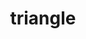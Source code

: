 ---
title: "triangle"
cc-type: shape
hashtag: "triangle"
type-of:
  - polygon
tags:
  - polygon
  - geometry
---